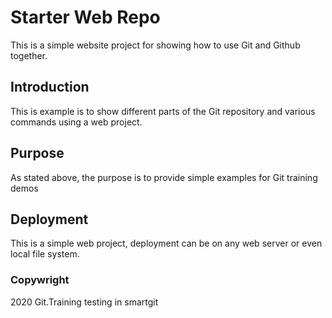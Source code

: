 # Starter Web Repo

This is a simple website project for showing how to use Git and Github together.

## Introduction
This is example is to show different parts of the Git repository and various commands using a web project.

## Purpose

As stated above, the purpose is to provide simple examples for Git training demos

## Deployment
This is a simple web project, deployment can be on any web server or even local file system.

### Copywright
2020 Git.Training
testing in smartgit